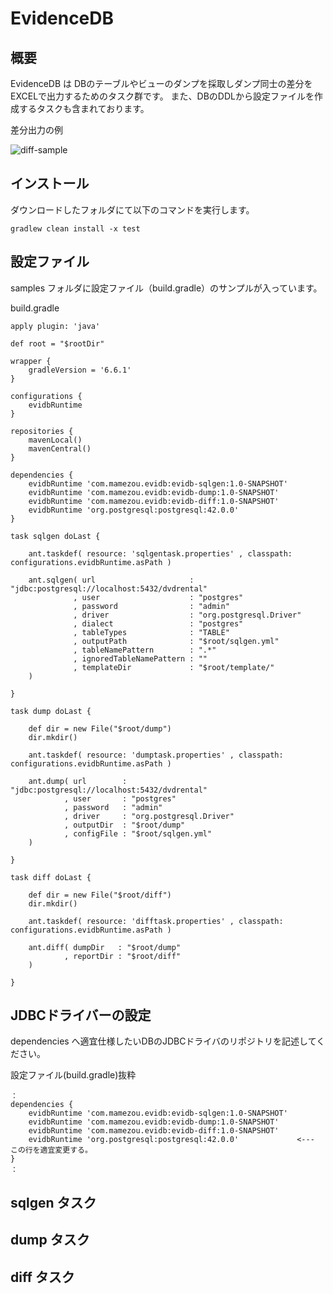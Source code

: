# EvidenceDB
## 概要

EvidenceDB は DBのテーブルやビューのダンプを採取しダンプ同士の差分をEXCELで出力するためのタスク群です。
また、DBのDDLから設定ファイルを作成するタスクも含まれております。

差分出力の例

![diff-sample](https://user-images.githubusercontent.com/77838284/106358617-b16a4f80-6350-11eb-9e5e-10f41acec872.png)

## インストール
ダウンロードしたフォルダにて以下のコマンドを実行します。

`gradlew clean install -x test `

## 設定ファイル
samples フォルダに設定ファイル（build.gradle）のサンプルが入っています。

build.gradle
```
apply plugin: 'java'

def root = "$rootDir"

wrapper {
    gradleVersion = '6.6.1'
}

configurations {
    evidbRuntime
}

repositories {
    mavenLocal()
    mavenCentral()
}

dependencies {
    evidbRuntime 'com.mamezou.evidb:evidb-sqlgen:1.0-SNAPSHOT'
    evidbRuntime 'com.mamezou.evidb:evidb-dump:1.0-SNAPSHOT'
    evidbRuntime 'com.mamezou.evidb:evidb-diff:1.0-SNAPSHOT'
    evidbRuntime 'org.postgresql:postgresql:42.0.0'
}

task sqlgen doLast {

    ant.taskdef( resource: 'sqlgentask.properties' , classpath: configurations.evidbRuntime.asPath )

    ant.sqlgen( url                     : "jdbc:postgresql://localhost:5432/dvdrental"
              , user                    : "postgres"
              , password                : "admin"
              , driver                  : "org.postgresql.Driver"
              , dialect                 : "postgres"
              , tableTypes              : "TABLE"
              , outputPath              : "$root/sqlgen.yml"
              , tableNamePattern        : ".*"
              , ignoredTableNamePattern : ""
              , templateDir             : "$root/template/"
    )

}

task dump doLast {

    def dir = new File("$root/dump")
    dir.mkdir()

    ant.taskdef( resource: 'dumptask.properties' , classpath: configurations.evidbRuntime.asPath )

    ant.dump( url        : "jdbc:postgresql://localhost:5432/dvdrental"
            , user       : "postgres"
            , password   : "admin"
            , driver     : "org.postgresql.Driver"
            , outputDir  : "$root/dump"
            , configFile : "$root/sqlgen.yml"
    )

}

task diff doLast {

    def dir = new File("$root/diff")
    dir.mkdir()

    ant.taskdef( resource: 'difftask.properties' , classpath: configurations.evidbRuntime.asPath )

    ant.diff( dumpDir   : "$root/dump"
            , reportDir : "$root/diff"
    )

}

```
## JDBCドライバーの設定
dependencies へ適宜仕様したいDBのJDBCドライバのリポジトリを記述してください。

設定ファイル(build.gradle)抜粋
```
：
dependencies {
    evidbRuntime 'com.mamezou.evidb:evidb-sqlgen:1.0-SNAPSHOT'
    evidbRuntime 'com.mamezou.evidb:evidb-dump:1.0-SNAPSHOT'
    evidbRuntime 'com.mamezou.evidb:evidb-diff:1.0-SNAPSHOT'
    evidbRuntime 'org.postgresql:postgresql:42.0.0'             <--- この行を適宜変更する。
}
：
```


## sqlgen タスク

## dump タスク

## diff タスク
